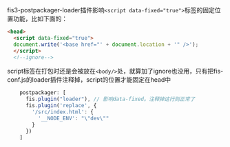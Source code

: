 fis3-postpackager-loader插件影响`<script data-fixed="true">`标签的固定位置功能，比如下面的：

```html
<head>
  <script data-fixed="true">
  document.write('<base href="' + document.location + '" />');
  </script>
  <!--ignore-->
```

script标签在打包时还是会被放在`<body/>`处，就算加了ignore也没用，只有把fis-conf.js的loader插件注释掉，script的位置才能固定在head中

```js
    postpackager: [
      fis.plugin("loader"), // 影响data-fixed。注释掉这行则正常了
      fis.plugin('replace', {
        '/src/index.html': {
          '__NODE_ENV': "\"dev\""
        }
      })
    ]
```